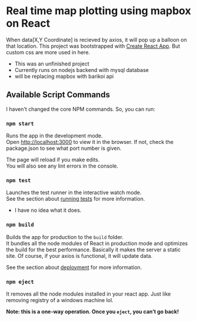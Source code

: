 # Real time map plotting using mapbox on React

When data[X,Y Coordinate] is recieved by axios, it will pop up a balloon on that location. 
This project was bootstrapped with [Create React App](https://github.com/facebook/create-react-app). But custom css are more used in here.

- This was an unfinished project
- Currently runs on nodejs backend with mysql database
- will be replacing mapbox with barikoi api

## Available Script Commands

I haven't changed the core NPM commands. So, you can run:

### `npm start`

Runs the app in the development mode.\
Open [http://localhost:3000](http://localhost:3000) to view it in the browser.
If not, check the package.json to see what port number is given.

The page will reload if you make edits.\
You will also see any lint errors in the console.

### `npm test`

Launches the test runner in the interactive watch mode.\
See the section about [running tests](https://facebook.github.io/create-react-app/docs/running-tests) for more information.
- I have no idea what it does.

### `npm build`

Builds the app for production to the `build` folder.\
It bundles all the node modules of React in production mode and optimizes the build for the best performance.
Basically it makes the server a static site. Of course, if your axios is functional, it will update data.

See the section about [deployment](https://facebook.github.io/create-react-app/docs/deployment) for more information.

### `npm eject`

It removes all the node modules installed in your react app. Just like removing registry of a windows machine lol.

**Note: this is a one-way operation. Once you `eject`, you can’t go back!**

